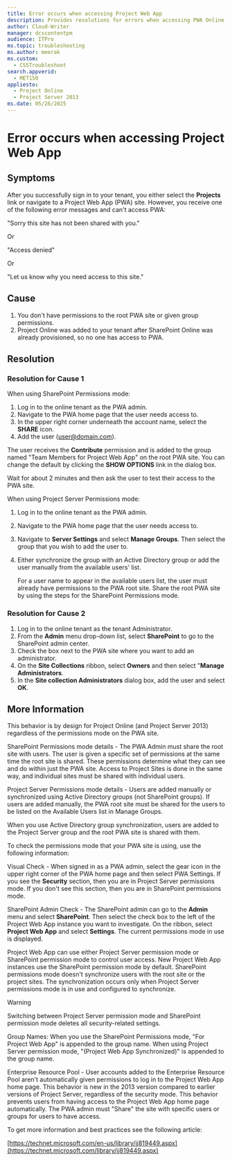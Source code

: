 ```yaml
---
title: Error occurs when accessing Project Web App
description: Provides resolutions for errors when accessing PWA Online
author: Cloud-Writer
manager: dcscontentpm
audience: ITPro
ms.topic: troubleshooting
ms.author: meerak
ms.custom: 
  - CSSTroubleshoot
search.appverid: 
  - MET150
appliesto: 
  - Project Online
  - Project Server 2013
ms.date: 05/26/2025
---
```


# Error occurs when accessing Project Web App

## Symptoms

After you successfully sign in to your tenant, you either select the **Projects** link or navigate to a Project Web App (PWA) site. However, you receive one of the following error messages and can't access PWA:

"Sorry this site has not been shared with you."

Or

"Access denied"

Or

"Let us know why you need access to this site."

## Cause

1. You don't have permissions to the root PWA site or given group permissions.
2. Project Online was added to your tenant after SharePoint Online was already provisioned, so no one has access to PWA.

## Resolution

### Resolution for Cause 1

When using SharePoint Permissions mode:

1. Log in to the online tenant as the PWA admin.
2. Navigate to the PWA home page that the user needs access to.
3. In the upper right corner underneath the account name, select the **SHARE** icon.
4. Add the user (user@domain.com).

The user receives the **Contribute** permission and is added to the group named "Team Members for Project Web App" on the root PWA site. You can change the default by clicking the **SHOW OPTIONS** link in the dialog box.

Wait for about 2 minutes and then ask the user to test their access to the PWA site.

When using Project Server Permissions mode:

1. Log in to the online tenant as the PWA admin.
1. Navigate to the PWA home page that the user needs access to.
1. Navigate to **Server Settings** and select **Manage Groups**. Then select the group that you wish to add the user to.
1. Either synchronize the group with an Active Directory group or add the user manually from the available users' list.  

   For a user name to appear in the available users list, the user must already have permissions to the PWA root site. Share the root PWA site by using the steps for the SharePoint Permissions mode.

### Resolution for Cause 2

1. Log in to the online tenant as the tenant Administrator.
2. From the **Admin** menu drop-down list, select **SharePoint** to go to the SharePoint admin center.
3. Check the box next to the PWA site where you want to add an administrator.  
4. On the **Site Collections** ribbon, select **Owners** and then select "**Manage Administrators**.
5. In the **Site collection Administrators** dialog box, add the user and select **OK**.

## More Information

This behavior is by design for Project Online (and Project Server 2013) regardless of the permissions mode on the PWA site.

SharePoint Permissions mode details - The PWA Admin must share the root site with users. The user is given a specific set of permissions at the same time the root site is shared. These permissions determine what they can see and do within just the PWA site. Access to Project Sites is done in the same way, and individual sites must be shared with individual users.

Project Server Permissions mode details - Users are added manually or synchronized using Active Directory groups (not SharePoint groups). If users are added manually, the PWA root site must be shared for the users to be listed on the Available Users list in Manage Groups.  

When you use Active Directory group synchronization, users are added to the Project Server group and the root PWA site is shared with them.  

To check the permissions mode that your PWA site is using, use the following information:

Visual Check - When signed in as a PWA admin, select the gear icon in the upper right corner of the PWA home page and then select PWA Settings. If you see the **Security** section, then you are in Project Server permissions mode. If you don't see this section, then you are in SharePoint permissions mode.

SharePoint Admin Check - The SharePoint admin can go to the **Admin** menu and select **SharePoint**. Then select the check box to the left of the Project Web App instance you want to investigate. On the ribbon, select **Project Web App** and select **Settings**. The current permissions mode in use is displayed.

Project Web App can use either Project Server permission mode or SharePoint permission mode to control user access. New Project Web App instances use the SharePoint permission mode by default. SharePoint permissions mode doesn't synchronize users with the root site or the project sites. The synchronization occurs only when Project Server permissions mode is in use and configured to synchronize.

> [!WARNING]
> Switching between Project Server permission mode and SharePoint permission mode deletes all security-related settings.

Group Names:
When you use the SharePoint Permissions mode, "For Project Web App" is appended to the group name. When using Project Server permission mode, "(Project Web App Synchronized)" is appended to the group name.

Enterprise Resource Pool - User accounts added to the Enterprise Resource Pool aren't automatically given permissions to log in to the Project Web App home page. This behavior is new in the 2013 version compared to earlier versions of Project Server, regardless of the security mode. This behavior prevents users from having access to the Project Web App home page automatically. The PWA admin must "Share" the site with specific users or groups for users to have access.

To get more information and best practices see the following article:

[https://technet.microsoft.com/en-us/library/jj819449.aspx](https://technet.microsoft.com/library/jj819449.aspx)
